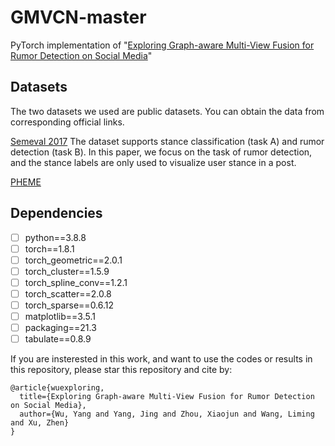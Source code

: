 # GMVCN-master
PyTorch implementation of "[Exploring Graph-aware Multi-View Fusion for Rumor Detection on Social Media](https://2022.ecmlpkdd.org/wp-content/uploads/2022/09/sub_1399-b.pdf)"

## Datasets
The two datasets we used are public datasets. You can obtain the data from corresponding official links.

[Semeval 2017](https://alt.qcri.org/semeval2017/task8/index.php?id=data-and-tools)
The dataset supports stance classification (task A) and rumor detection (task B). In this paper, we focus on the task of rumor detection, and the stance labels are only used to visualize user stance in a post. 

[PHEME](https://figshare.com/articles/dataset/PHEME_dataset_for_Rumour_Detection_and_Veracity_Classification/6392078)

## Dependencies
- [ ] python==3.8.8
- [ ] torch==1.8.1
- [ ] torch_geometric==2.0.1
- [ ] torch_cluster==1.5.9
- [ ] torch_spline_conv==1.2.1
- [ ] torch_scatter==2.0.8
- [ ] torch_sparse==0.6.12
- [ ] matplotlib==3.5.1 
- [ ] packaging==21.3
- [ ] tabulate==0.8.9

If you are insterested in this work, and want to use the codes or results in this repository, please star this repository and cite by:
```
@article{wuexploring,
  title={Exploring Graph-aware Multi-View Fusion for Rumor Detection on Social Media},
  author={Wu, Yang and Yang, Jing and Zhou, Xiaojun and Wang, Liming and Xu, Zhen}
}
